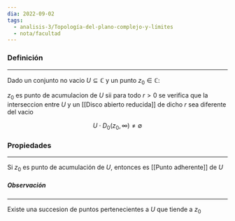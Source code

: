```yaml
---
dia: 2022-09-02
tags:
  - analisis-3/Topología-del-plano-complejo-y-límites
  - nota/facultad
---
```

### Definición
---
Dado un conjunto no vacio $U \subseteq \mathbb{C}$ y un punto $z_0 \in \mathbb{C}$:

$z_0$ es punto de acumulacion de $U$ sii para todo $r > 0$ se verifica que la interseccion entre $U$ y un [[Disco abierto reducida]] de dicho $r$ sea diferente del vacio

$$U \cdot D_0(z_0, \infty) \neq \emptyset$$

### Propiedades
---
Si $z_0$ es punto de acumulación de $U$, entonces es [[Punto adherente]] de $U$


##### Observación
---
Existe una succesion de puntos pertenecientes a $U$ que tiende a $z_0$
